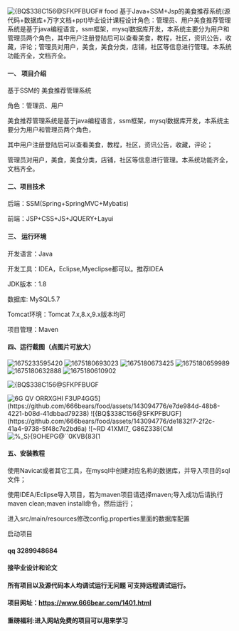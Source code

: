 ![{BQ$338C`156@SFKPFBUG`F](https://github.com/666bears/food/assets/143094776/5507199c-3430-4728-b941-8e886763f0d0)# food
基于Java+SSM+Jsp的美食推荐系统(源代码+数据库+万字文档+ppt)毕业设计课程设计角色：管理员、用户美食推荐管理系统是基于java编程语言，ssm框架，mysql数据库开发，本系统主要分为用户和管理员两个角色，其中用户注册登陆后可以查看美食，教程，社区，资讯公告，收藏，评论；管理员对用户，美食，美食分类，店铺，社区等信息进行管理。本系统功能齐全，文档齐全。
#### 一、 项目介绍

基于SSM的 美食推荐管理系统

角色：管理员、用户

美食推荐管理系统是基于java编程语言，ssm框架，mysql数据库开发，本系统主要分为用户和管理员两个角色，

其中用户注册登陆后可以查看美食，教程，社区，资讯公告，收藏，评论；

管理员对用户，美食，美食分类，店铺，社区等信息进行管理。本系统功能齐全，文档齐全。

#### 二、项目技术
后端：SSM(Spring+SpringMVC+Mybatis)

前端：JSP+CSS+JS+JQUERY+Layui
#### 三、 运行环境
开发语言：Java

开发工具：IDEA，Eclipse,Myeclipse都可以。推荐IDEA

JDK版本：1.8

数据库: MySQL5.7

Tomcat环境：Tomcat 7.x,8.x,9.x版本均可

项目管理：Maven

#### 四、运行截图（点图片可放大）
![1675233595420](https://github.com/666bears/food/assets/143094776/1a6f7552-925d-41af-be5a-27579eda0a14)
![1675180693023](https://github.com/666bears/food/assets/143094776/b93b659c-4f29-4cea-a3a4-8fcf711d1d53)
![1675180673425](https://github.com/666bears/food/assets/143094776/055e2073-8649-48f0-bb55-931b95783d38)
![1675180659989](https://github.com/666bears/food/assets/143094776/8fb9cc3a-0daa-42df-8bfc-5b30bb8858f4)
![1675180632888](https://github.com/666bears/food/assets/143094776/d493e02d-6608-4a9a-9e14-5754861bd772)
![1675180610902](https://github.com/666bears/food/assets/143094776/9094c27d-7fa1-4885-86a5-f9795fa18a7d)

![{BQ$338C`156@SFKPFBUG`F](https://github.com/666bears/food/assets/143094776/7a0a43f3-af3b-47a5-b860-3a4a8f5448e5)

![6G` QV ORRXGHI F3UP4GG5](https://github.com/666bears/food/assets/143094776/e7de984d-48b8-4221-b08d-41dbbad79238)
![{BQ$338C`156@SFKPFBUG`F](https://github.com/666bears/food/assets/143094776/de1832f7-2f2c-41a4-9738-5f48c7e2bd6a)
![~RD 41XMI7_` G86Z338{CM](https://github.com/666bears/food/assets/143094776/c48f1b10-2688-4342-8d1d-e700ba3e7162)
![%_S}{9OHEPG@``0KVB{83(1](https://github.com/666bears/food/assets/143094776/2a1004c6-6ac1-43d2-9b4c-cb8b6274d977)

#### 五、安装教程
使用Navicat或者其它工具，在mysql中创建对应名称的数据库，并导入项目的sql文件；

使用IDEA/Eclipse导入项目，若为maven项目请选择maven;导入成功后请执行maven clean;maven install命令，然后运行；

进入src/main/resources修改config.properties里面的数据库配置

启动项目



#### qq 3289948684

#### 接毕业设计和论文

#### 所有项目以及源代码本人均调试运行无问题 可支持远程调试运行。
#### 项目网址：https://www.666bear.com/1401.html


#### 重磅福利:进入网站免费的项目可以用来学习
